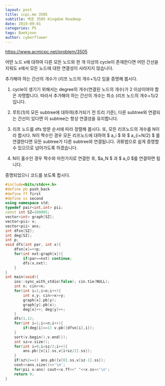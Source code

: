 ```yaml
---
layout: post
title: icpc.me 3505
subtitle: 백준 3505 Kingdom Roadmap
date: 2019-09-01
categories: PS
tags: Baekjoon
author: cyberflower
---
```


<https://www.acmicpc.net/problem/3505>

어떤 노드 x에 대하여 다른 모든 노드와 한 개 이상의 cycle이 존재한다면 어떤 간선을 지워도 x에서 모든 노드에 대한 연결성이 사라지지 않습니다.

추가해야 하는 간선의 개수가 (리프 노드의 개수+1)/2 임을 증명해 봅시다.

1. cycle이 생기기 위해서는 degree의 개수(연결된 노드의 개수)가 2 이상이여야 함은 자명합니다. 따라서 추가해야 하는 간선의 개수는 최소 (리프 노드의 개수+1)/2 입니다.

2. 루트(1)의 모든 subtree에 대하여(추가되기 전 트리 기준), 다른 subtree와 연결되는 간선이 있다면 이 subtree는 항상 연결성을 유지합니다.

3. 리프 노드를 dfs 방문 순서에 따라 정렬해 봅시다. 또, 모든 리프노드의 개수를 N이라 합시다. N이 짝수인 경우 모든 리프노드에 대하여 $ a_i $ 와 $ a_{i+N/2} $ 를 연결한다면 모든 subtree가 다른 subtree와 연결됩니다. 귀류법으로 쉽게 증명할 수 있으므로 넘어가도록 하겠습니다.

4. N이 홀수인 경우 짝수와 마찬가지로 연결한 후, $a_N $ 과 $ a_0 $를 연결하면 됩니다.

증명되었으니 코드를 보도록 합시다.

```cpp
#include<bits/stdc++.h>
#define pb push_back
#define ff first
#define ss second
using namespace std;
typedef pair<int,int> pii;
const int SZ=100005;
vector<int> graph[SZ];
vector<pii> v;
vector<pii> ans;
int dfsn[SZ];
int deg[SZ];
int p;
void dfs(int par, int x){
	dfsn[x]=++p;
	for(int nxt:graph[x]){
		if(par==nxt) continue;
		dfs(x,nxt);
	}
}
int main(void){
	ios::sync_with_stdio(false); cin.tie(NULL);
	int n; cin>>n;
	for(int i=1;i<n;i++){
		int x,y; cin>>x>>y;
		graph[x].pb(y);
		graph[y].pb(x);
		deg[x]++; deg[y]++;
	}
	dfs(1,1);
	for(int i=1;i<=n;i++){
		if(deg[i]==1) v.pb({dfsn[i],i});
	}
	sort(v.begin(),v.end());
	int sz=v.size();
	for(int i=0;i<sz/2;i++){
		ans.pb({v[i].ss,v[i+sz/2].ss});
	}
	if(sz%2==1) ans.pb({v[0].ss,v[sz-1].ss});
	cout<<ans.size()<<'\n';
	for(pii x:ans) cout<<x.ff<<" "<<x.ss<<'\n';
	return 0;
}
```
